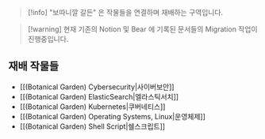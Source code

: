 > [!info] "보따니깔 갈든" 은 작물들을 연결하며 재배하는 구역입니다.

> [!warning] 현재 기존의 Notion 및 Bear 에 기록된 문서들의 Migration 작업이 진행중입니다.

## 재배 작물들

- [[(Botanical Garden) Cybersecurity|사이버보안]]
- [[(Botanical Garden) ElasticSearch|엘라스틱서치]]
- [[(Botanical Garden) Kubernetes|쿠버네티스]]
- [[(Botanical Garden) Operating Systems, Linux|운영체제]]
- [[(Botanical Garden) Shell Script|쉘스크립트]]